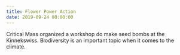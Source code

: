 ```yaml
---
title: Flower Power Action
date: 2019-09-24 00:00:00
---
```



Critical Mass organized a workshop do make seed bombs at the Kinnekswiss. Biodiversity is an important topic when it comes to the climate.
